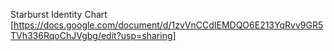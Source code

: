 Starburst Identity Chart
[https://docs.google.com/document/d/1zvVnCCdIEMDQO6E213YqRvv9GR5TVh336RqoChJVgbg/edit?usp=sharing]
